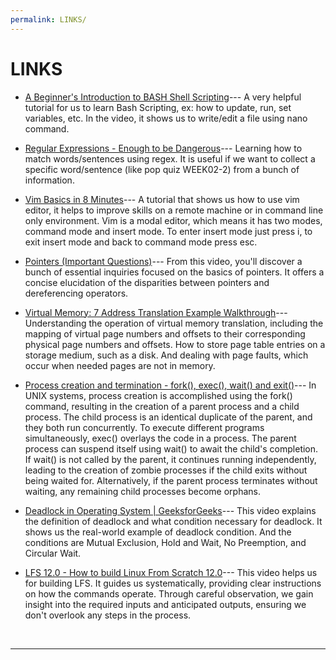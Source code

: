 ```yaml
---
permalink: LINKS/
---
```


# LINKS

* [A Beginner's Introduction to BASH Shell Scripting](https://youtu.be/_n5ZegzieSQ?si=U7wC_XzgqSWLoJNB)--- A very helpful tutorial for us to learn Bash Scripting, ex: how to update, run, set variables, etc. In the video, it shows us to write/edit a file using nano command. 

* [Regular Expressions - Enough to be Dangerous](https://youtu.be/bgBWp9EIlMM?si=yi0ANo3uvTNj8LrV)--- Learning how to match words/sentences using regex. It is useful if we want to collect a specific word/sentence (like pop quiz WEEK02-2) from a bunch of information.

* [Vim Basics in 8 Minutes](https://youtu.be/ggSyF1SVFr4?si=h4xyQMp-VJdXCT-T)--- A tutorial that shows us how to use vim editor, it helps to improve skills on a remote machine or in command line only environment. Vim is a modal editor, which means it has two modes, command mode and insert mode. To enter insert mode just press i, to exit insert mode and back to command mode press esc.  

* [Pointers (Important Questions)](https://youtu.be/cEphEIMaqms?si=2XZsAN-W1BZBX4mA)--- From this video, you'll discover a bunch of essential inquiries focused on the basics of pointers. It offers a concise elucidation of the disparities between pointers and dereferencing operators.

* [Virtual Memory: 7 Address Translation Example Walkthrough](https://youtu.be/6neHHkI0Z0o?si=b5yVYnKhNpNbLzyb)--- Understanding the operation of virtual memory translation, including the mapping of virtual page numbers and offsets to their corresponding physical page numbers and offsets. How to store page table entries on a storage medium, such as a disk. And dealing with page faults, which occur when needed pages are not in memory. 

* [Process creation and termination - fork(), exec(), wait() and exit()](https://youtu.be/TMNGAxtZzvw?si=3s-VuKdmogRaEcHz)--- In UNIX systems, process creation is accomplished using the fork() command, resulting in the creation of a parent process and a child process. The child process is an identical duplicate of the parent, and they both run concurrently. To execute different programs simultaneously, exec() overlays the code in a process. The parent process can suspend itself using wait() to await the child's completion. If wait() is not called by the parent, it continues running independently, leading to the creation of zombie processes if the child exits without being waited for. Alternatively, if the parent process terminates without waiting, any remaining child processes become orphans.

* [Deadlock in Operating System | GeeksforGeeks](https://youtu.be/onkWXaXAgbY?si=Rws2ShTDZXGH1ZsQ)--- This video explains the definition of deadlock and what condition necessary for deadlock. It shows us the real-world example of deadlock condition. And the conditions are Mutual Exclusion, Hold and Wait, No Preemption, and Circular Wait.    

* [LFS 12.0 - How to build Linux From Scratch 12.0](https://youtube.com/playlist?list=PLyc5xVO2uDsA5QPbtj_eYU8J0qrvU6315&si=FEke7k12uHtjM3wQ)--- This video helps us for building LFS. It guides us systematically, providing clear instructions on how the commands operate. Through careful observation, we gain insight into the required inputs and anticipated outputs, ensuring we don't overlook any steps in the process. 
<br>
<hr>
